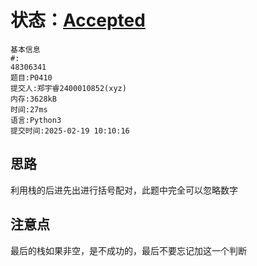 # 状态：[Accepted](http://dsbpython.openjudge.cn/dspythonbook/solution/48306341/)
```
基本信息
#:
48306341
题目:P0410
提交人:郑宇睿2400010852(xyz)
内存:3628kB
时间:27ms
语言:Python3
提交时间:2025-02-19 10:10:16
```
## 思路

利用栈的后进先出进行括号配对，此题中完全可以忽略数字

## 注意点

最后的栈如果非空，是不成功的，最后不要忘记加这一个判断
